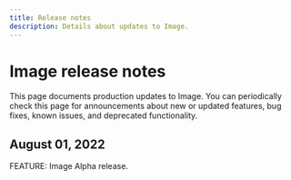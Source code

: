 ```yaml
---
title: Release notes
description: Details about updates to Image.
---
```


# Image release notes

This page documents production updates to Image. You can periodically check this page for announcements about new or updated features, bug fixes, known issues, and deprecated functionality.

## August 01, 2022

FEATURE: Image Alpha release.
